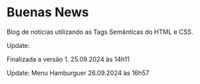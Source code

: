 # Buenas News

Blog de notícias utilizando as Tags Semânticas do HTML e CSS.

Update:

Finalizada a versão 1. 
25.09.2024 às 14h11

Update: Menu Hamburguer
26.09.2024 às 16h57
